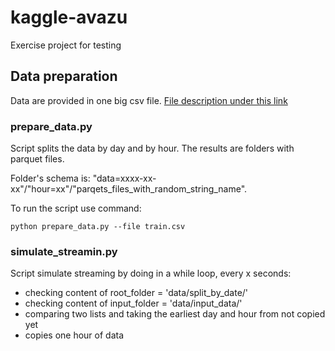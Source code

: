 # kaggle-avazu

Exercise project for testing

## Data preparation
Data are provided in one big csv file. 
[File description under this link](https://www.kaggle.com/c/avazu-ctr-prediction/data)
### prepare_data.py
Script splits the data by day and by hour.
The results are folders with parquet files.

Folder's schema is:
"data=xxxx-xx-xx"/"hour=xx"/"parqets_files_with_random_string_name".

To run the script use command:
```
python prepare_data.py --file train.csv
```

### simulate_streamin.py 
Script simulate streaming by doing in a while loop, every x seconds:
- checking content of root_folder = 'data/split_by_date/'
- checking content of input_folder = 'data/input_data/'
- comparing two lists and taking the earliest day and hour from not copied yet
- copies one hour of data